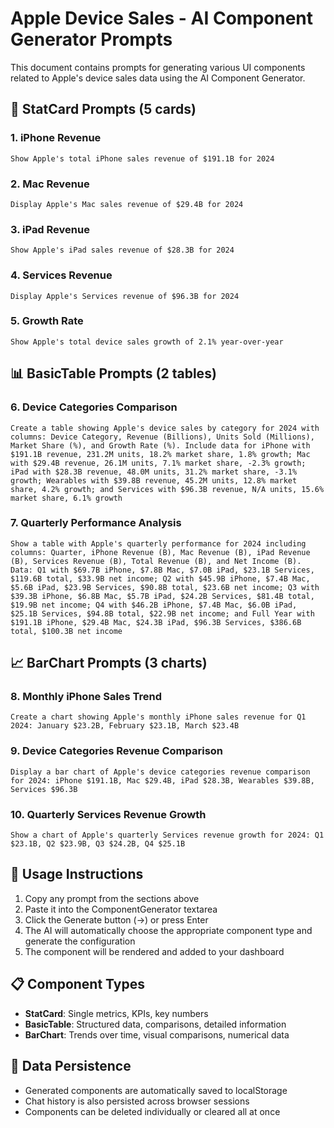# Apple Device Sales - AI Component Generator Prompts

This document contains prompts for generating various UI components related to Apple's device sales data using the AI Component Generator.

## 📱 StatCard Prompts (5 cards)

### 1. iPhone Revenue

```
Show Apple's total iPhone sales revenue of $191.1B for 2024
```

### 2. Mac Revenue

```
Display Apple's Mac sales revenue of $29.4B for 2024
```

### 3. iPad Revenue

```
Show Apple's iPad sales revenue of $28.3B for 2024
```

### 4. Services Revenue

```
Display Apple's Services revenue of $96.3B for 2024
```

### 5. Growth Rate

```
Show Apple's total device sales growth of 2.1% year-over-year
```

## 📊 BasicTable Prompts (2 tables)

### 6. Device Categories Comparison

```
Create a table showing Apple's device sales by category for 2024 with columns: Device Category, Revenue (Billions), Units Sold (Millions), Market Share (%), and Growth Rate (%). Include data for iPhone with $191.1B revenue, 231.2M units, 18.2% market share, 1.8% growth; Mac with $29.4B revenue, 26.1M units, 7.1% market share, -2.3% growth; iPad with $28.3B revenue, 48.0M units, 31.2% market share, -3.1% growth; Wearables with $39.8B revenue, 45.2M units, 12.8% market share, 4.2% growth; and Services with $96.3B revenue, N/A units, 15.6% market share, 6.1% growth
```

### 7. Quarterly Performance Analysis

```
Show a table with Apple's quarterly performance for 2024 including columns: Quarter, iPhone Revenue (B), Mac Revenue (B), iPad Revenue (B), Services Revenue (B), Total Revenue (B), and Net Income (B). Data: Q1 with $69.7B iPhone, $7.8B Mac, $7.0B iPad, $23.1B Services, $119.6B total, $33.9B net income; Q2 with $45.9B iPhone, $7.4B Mac, $5.6B iPad, $23.9B Services, $90.8B total, $23.6B net income; Q3 with $39.3B iPhone, $6.8B Mac, $5.7B iPad, $24.2B Services, $81.4B total, $19.9B net income; Q4 with $46.2B iPhone, $7.4B Mac, $6.0B iPad, $25.1B Services, $94.8B total, $22.9B net income; and Full Year with $191.1B iPhone, $29.4B Mac, $24.3B iPad, $96.3B Services, $386.6B total, $100.3B net income
```

## 📈 BarChart Prompts (3 charts)

### 8. Monthly iPhone Sales Trend

```
Create a chart showing Apple's monthly iPhone sales revenue for Q1 2024: January $23.2B, February $23.1B, March $23.4B
```

### 9. Device Categories Revenue Comparison

```
Display a bar chart of Apple's device categories revenue comparison for 2024: iPhone $191.1B, Mac $29.4B, iPad $28.3B, Wearables $39.8B, Services $96.3B
```

### 10. Quarterly Services Revenue Growth

```
Show a chart of Apple's quarterly Services revenue growth for 2024: Q1 $23.1B, Q2 $23.9B, Q3 $24.2B, Q4 $25.1B
```

## 🎯 Usage Instructions

1. Copy any prompt from the sections above
2. Paste it into the ComponentGenerator textarea
3. Click the Generate button (→) or press Enter
4. The AI will automatically choose the appropriate component type and generate the configuration
5. The component will be rendered and added to your dashboard

## 📋 Component Types

- **StatCard**: Single metrics, KPIs, key numbers
- **BasicTable**: Structured data, comparisons, detailed information
- **BarChart**: Trends over time, visual comparisons, numerical data

## 🔄 Data Persistence

- Generated components are automatically saved to localStorage
- Chat history is also persisted across browser sessions
- Components can be deleted individually or cleared all at once
